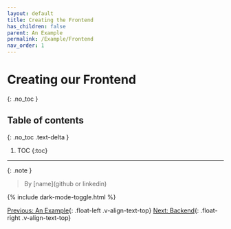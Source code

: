 ```yaml
---
layout: default
title: Creating the Frontend
has_children: false
parent: An Example
permalink: /Example/Frontend
nav_order: 1
---
```


# Creating our Frontend
{: .no_toc }

## Table of contents
{: .no_toc .text-delta }

1. TOC
{:toc}

---

{: .note }
> By [name](github or linkedin)

{% include dark-mode-toggle.html %}

[Previous: An Example](../Example){: .float-left .v-align-text-top}
[Next: Backend](Backend){: .float-right .v-align-text-top}
